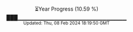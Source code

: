 <p align="center">
⏳Year Progress (10.59 %) <br>
███▁▁▁▁▁▁▁▁▁▁▁▁▁▁▁▁▁▁▁▁▁▁▁▁▁▁▁ <br>
<sub>Updated: Thu, 08 Feb 2024 18:19:50 GMT</sub>
</p>

